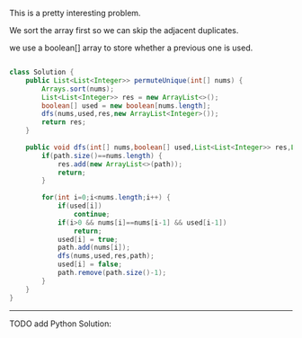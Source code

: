 
This is a pretty interesting problem.

We sort the array first so we can skip the adjacent duplicates.

we use a boolean[] array to store whether a previous one is used.

```Java

class Solution {
    public List<List<Integer>> permuteUnique(int[] nums) {
        Arrays.sort(nums);
        List<List<Integer>> res = new ArrayList<>();
        boolean[] used = new boolean[nums.length];
        dfs(nums,used,res,new ArrayList<Integer>());
        return res;
    }
    
    public void dfs(int[] nums,boolean[] used,List<List<Integer>> res,List<Integer> path) {
        if(path.size()==nums.length) {
            res.add(new ArrayList<>(path));
            return;
        }
        
        for(int i=0;i<nums.length;i++) {
            if(used[i])
                continue;
            if(i>0 && nums[i]==nums[i-1] && used[i-1])
                return;
            used[i] = true;
            path.add(nums[i]);
            dfs(nums,used,res,path);
            used[i] = false;
            path.remove(path.size()-1);
        }
    }
}

```

---

TODO add Python Solution:
